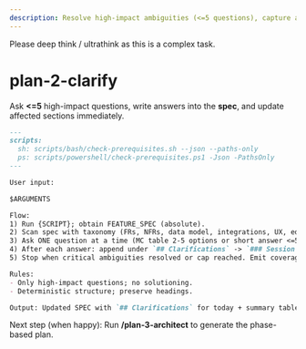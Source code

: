 ```yaml
---
description: Resolve high-impact ambiguities (<=5 questions), capture answers in the spec, and update relevant sections immediately.
---
```


Please deep think / ultrathink as this is a complex task. 

# plan-2-clarify

Ask **<=5** high-impact questions, write answers into the **spec**, and update affected sections immediately.

```md
---
scripts:
  sh: scripts/bash/check-prerequisites.sh --json --paths-only
  ps: scripts/powershell/check-prerequisites.ps1 -Json -PathsOnly
---

User input:

$ARGUMENTS

Flow:
1) Run {SCRIPT}; obtain FEATURE_SPEC (absolute).
2) Scan spec with taxonomy (FRs, NFRs, data model, integrations, UX, edge cases, terminology).
3) Ask ONE question at a time (MC table 2-5 options or short answer <=5 words); cap at 5 total.
4) After each answer: append under `## Clarifications` -> `### Session YYYY-MM-DD`, then update the matching section(s) (FRs/NFRs/data model/stories/edge cases). Save after each edit.
5) Stop when critical ambiguities resolved or cap reached. Emit coverage summary (Resolved/Deferred/Outstanding).

Rules:
- Only high-impact questions; no solutioning.
- Deterministic structure; preserve headings.

Output: Updated SPEC with `## Clarifications` for today + summary table; next = /architect.
```

Next step (when happy): Run **/plan-3-architect** to generate the phase-based plan.
